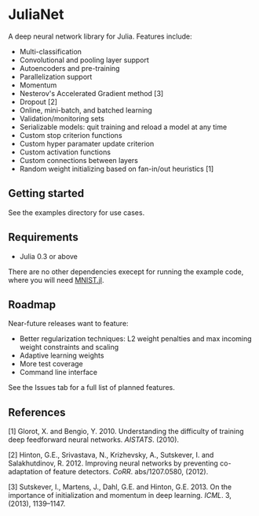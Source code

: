JuliaNet
========

A deep neural network library for Julia. Features include:

-   Multi-classification
-   Convolutional and pooling layer support
-   Autoencoders and pre-training
-   Parallelization support
-   Momentum
-   Nesterov's Accelerated Gradient method [3]
-   Dropout [2]
-   Online, mini-batch, and batched learning
-   Validation/monitoring sets
-   Serializable models: quit training and reload a model at any time
-   Custom stop criterion functions
-   Custom hyper paramater update criterion
-   Custom activation functions
-   Custom connections between layers
-   Random weight initializing based on fan-in/out heuristics [1]


Getting started
---------------

See the examples directory for use cases.


Requirements
------------

-   Julia 0.3 or above

There are no other dependencies execept for running the example code,
where you will need
[MNIST.jl](https://github.com/johnmyleswhite/MNIST.jl).


Roadmap
-------

Near-future releases want to feature:
-   Better regularization techniques: L2 weight penalties and max incoming weight constraints and scaling
-   Adaptive learning weights
-   More test coverage
-   Command line interface


See the Issues tab for a full list of planned features.


References
----------

[1] Glorot, X. and Bengio, Y. 2010. Understanding the difficulty of
training deep feedforward neural networks. *AISTATS*. (2010).

[2] Hinton, G.E., Srivastava, N., Krizhevsky, A., Sutskever, I. and
Salakhutdinov, R. 2012. Improving neural networks by preventing
co-adaptation of feature detectors. *CoRR*. abs/1207.0580, (2012).

[3] Sutskever, I., Martens, J., Dahl, G.E. and Hinton, G.E. 2013. On the
importance of initialization and momentum in deep learning. *ICML*. 3,
(2013), 1139–1147.

